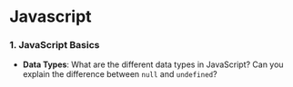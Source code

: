 # Javascript

### 1. JavaScript Basics

- **Data Types**: What are the different data types in JavaScript? Can you explain the difference between `null` and `undefined`?
